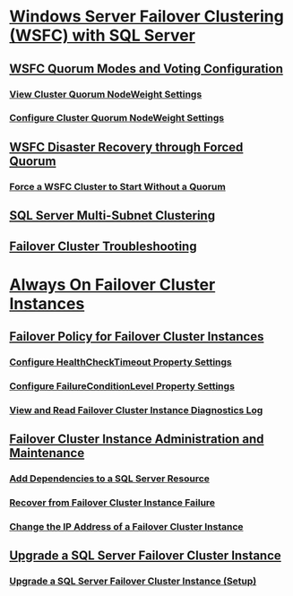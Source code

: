 # [Windows Server Failover Clustering (WSFC) with SQL Server](windows-server-failover-clustering-wsfc-with-sql-server.md)  
## [WSFC Quorum Modes and Voting Configuration](wsfc-quorum-modes-and-voting-configuration-sql-server.md)  
### [View Cluster Quorum NodeWeight Settings](view-cluster-quorum-nodeweight-settings.md)  
### [Configure Cluster Quorum NodeWeight Settings](configure-cluster-quorum-nodeweight-settings.md)  
## [WSFC Disaster Recovery through Forced Quorum](wsfc-disaster-recovery-through-forced-quorum-sql-server.md)  
### [Force a WSFC Cluster to Start Without a Quorum](force-a-wsfc-cluster-to-start-without-a-quorum.md)  
## [SQL Server Multi-Subnet Clustering](sql-server-multi-subnet-clustering-sql-server.md)  
## [Failover Cluster Troubleshooting](failover-cluster-troubleshooting.md)  
# [Always On Failover Cluster Instances](always-on-failover-cluster-instances-sql-server.md)  
## [Failover Policy for Failover Cluster Instances](failover-policy-for-failover-cluster-instances.md)  
### [Configure HealthCheckTimeout Property Settings](configure-healthchecktimeout-property-settings.md)  
### [Configure FailureConditionLevel Property Settings](configure-failureconditionlevel-property-settings.md)  
### [View and Read Failover Cluster Instance Diagnostics Log](view-and-read-failover-cluster-instance-diagnostics-log.md)  
## [Failover Cluster Instance Administration and Maintenance](failover-cluster-instance-administration-and-maintenance.md)  
### [Add Dependencies to a SQL Server Resource](add-dependencies-to-a-sql-server-resource.md)  
### [Recover from Failover Cluster Instance Failure](recover-from-failover-cluster-instance-failure.md)  
### [Change the IP Address of a Failover Cluster Instance](change-the-ip-address-of-a-failover-cluster-instance.md)  
## [Upgrade a SQL Server Failover Cluster Instance](upgrade-a-sql-server-failover-cluster-instance.md)  
### [Upgrade a SQL Server Failover Cluster Instance (Setup)](upgrade-a-sql-server-failover-cluster-instance-setup.md)  
